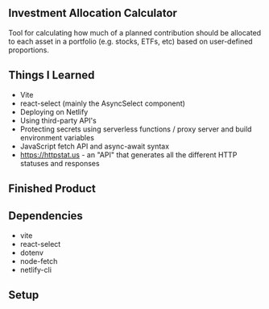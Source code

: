 ## Investment Allocation Calculator
Tool for calculating how much of a planned contribution should be allocated to each asset in a portfolio (e.g. stocks, ETFs, etc) based on user-defined proportions.  

## Things I Learned
* Vite
* react-select (mainly the AsyncSelect component)
* Deploying on Netlify
* Using third-party API's
* Protecting secrets using serverless functions / proxy server and build environment variables
* JavaScript fetch API and async-await syntax
* https://httpstat.us - an "API" that generates all the different HTTP statuses and responses

## Finished Product  
## Dependencies
* vite
* react-select
* dotenv
* node-fetch
* netlify-cli  

## Setup

